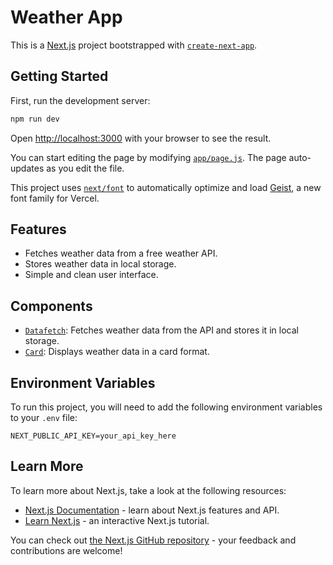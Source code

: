 # Weather App

This is a [Next.js](https://nextjs.org) project bootstrapped with [`create-next-app`](https://github.com/vercel/next.js/tree/canary/packages/create-next-app).

## Getting Started

First, run the development server:

```bash
npm run dev
```

Open [http://localhost:3000](http://localhost:3000) with your browser to see the result.

You can start editing the page by modifying [`app/page.js`](app/page.js). The page auto-updates as you edit the file.

This project uses [`next/font`](https://nextjs.org/docs/app/building-your-application/optimizing/fonts) to automatically optimize and load [Geist](https://vercel.com/font), a new font family for Vercel.

## Features

- Fetches weather data from a free weather API.
- Stores weather data in local storage.
- Simple and clean user interface.

## Components

- [`Datafetch`](app/components/Datafetch.js): Fetches weather data from the API and stores it in local storage.
- [`Card`](app/components/Card.js): Displays weather data in a card format.

## Environment Variables

To run this project, you will need to add the following environment variables to your `.env` file:

```
NEXT_PUBLIC_API_KEY=your_api_key_here
```

## Learn More

To learn more about Next.js, take a look at the following resources:

- [Next.js Documentation](https://nextjs.org/docs) - learn about Next.js features and API.
- [Learn Next.js](https://nextjs.org/learn) - an interactive Next.js tutorial.

You can check out [the Next.js GitHub repository](https://github.com/vercel/next.js) - your feedback and contributions are welcome!
